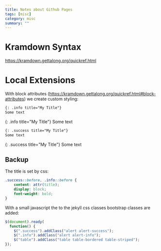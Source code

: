 ```yaml
---
title: Notes about Github Pages
tags: [misc]
category: misc
summary: ""
---
```



# Kramdown Syntax

<https://kramdown.gettalong.org/quickref.html>

# Local Extensions 

With block attributes (<https://kramdown.gettalong.org/quickref.html#block-attributes>) we create custom styling:

~~~ markdown
{: .info title="My Title"}
Some text
~~~

{: .info title="My Title"}
Some text


~~~  markdown
{: .success title="My Title"}
Some text
~~~

{: .success title="My Title"}
Some text


## Backup
The title is set by css:

~~~ css
.success::before, .info::before {
	content: attr(title);
	display: block;
	font-weight: bold;
}
~~~

With a small javascript the to the jekyll css classes bootstrap classes are added:

~~~ javascript
$(document).ready(
  function() {
    $(".success").addClass("alert alert-success");
    $(".info").addClass("alert alert-info");
    $("table").addClass("table table-bordered table-striped");
});
~~~